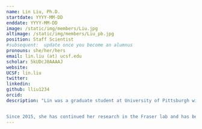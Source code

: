 ```yaml
---
name: Lin Liu, Ph.D.
startdate: YYYY-MM-DD
enddate: YYYY-MM-DD
image: /static/img/members/Liu.jpg
altimage: /static/img/members/Liu_pb.jpg
position: Staff Scientist
#subsequent:  update once you become an alumnus
pronouns: she/her/hers
email: lin.liu (at) ucsf.edu
scholar: 5kUDcJ0AAAAJ
website:
UCSF: lin.liu
twitter:
linkedin:
github: lliu1234
orcid:
description: "Lin was a graduate student at University of Pittsburgh with Dr. Angela Gronenborn and Dr. Ivet Bahar. Next, Lin was a joint post-doc and Li Foundation fellow between the Kortemme and Fraser labs, using computational and experimental techniques to study the evolution of protein dynamics.


Since 2015, she has continued her research in the Fraser lab and has become the key go-to person for its day-to-day operations!"
---
```

